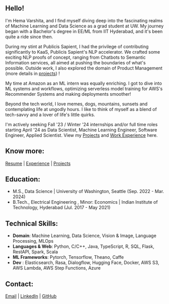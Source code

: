 ## Hello!

I'm Hema Varshita, and I find myself diving deep into the fascinating realms of Machine Learning and Data Science as a grad student at UW. My journey began with a Bachelor's degree in EE/ML from IIT Hyderabad, and it's been quite a ride since then. 

During my stint at Publicis Sapient, I had the privilege of contributing significantly to KaaS, Publicis Sapient's NLP accelerator. We crafted some exciting NLP proofs of concept, ranging from Chatbots to Semantic Information services, all aimed at pushing the boundaries of what's possible. Outside work, I also explored the domain of Product Management (more details in [projects](projects.md#projects)) ! 

My time at Amazon as an ML intern was equally enriching. I got to dive into  ML systems and workflows, optimizing serverless model training for AWS's Recommender Systems and making deployments smoother! 

Beyond the tech world, I love memes, dogs, mountains, sunsets and contemplating life at ungodly hours. I like to think of myself as a blend of tech-savvy and a lover of life's little quirks. 

I'm actively seeking Fall '23 / Winter '24 internships and/or full time roles starting April '24 as Data Scientist, Machine Learning Engineer, Software Engineer, Applied Scientist. View my [Projects](projects.md#projects) and [Work Experience](Experience.md#experience) here. 

## Know more:
[Resume](https://drive.google.com/file/d/12KRtfnoA9yQMReRObOS0FLZEHmJHqFxJ/view?usp=sharing) | [Experience](Experience.md#experience) | [Projects](projects.md#projects)

## Education: 
- M.S., Data Science | University of Washington, Seattle (Sep. 2022 - Mar. 2024)
- B.Tech., Electrical Engineering , Minor: Economics | Indian Institute of Technology, Hyderabad (Jul. 2017 - May 2021)


## Technical Skills: 

- **Domain**: Machine Learning, Data Science, Vision & Image, Language Processing, MLOps
- **Languages & Web**: Python, C/C++, Java, TypeScript, R, SQL, Flask, RestAPI, Spark, Scala
- **ML Frameworks**: Pytorch, Tensorflow, Theano, Caffe
- **Dev** : Elasticsearch, Rasa, Dialogflow, Hugging Face, Docker, AWS S3, AWS Lambda, AWS Step Functions, Azure


## Contact:
[Email](mailto:hmuppa@uw.edu) | [LinkedIn](https://www.linkedin.com/in/hema-varshita-m) | [GitHub](https://github.com/hvarshita)


